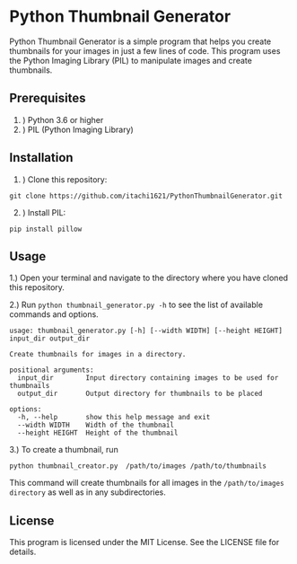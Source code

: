 # Python Thumbnail Generator
Python Thumbnail Generator is a simple program that helps you create thumbnails for your images in just a few lines of code. This program uses the Python Imaging Library (PIL) to manipulate images and create thumbnails.

## Prerequisites

1. ) Python 3.6 or higher
2. ) PIL (Python Imaging Library)

## Installation
1. ) Clone this repository:  
```
git clone https://github.com/itachi1621/PythonThumbnailGenerator.git
```
2. ) Install PIL: 
```
pip install pillow
```

## Usage
1.)  Open your terminal and navigate to the directory where you have cloned this repository.

2.)  Run `python thumbnail_generator.py -h` to see the list of available commands and options.

```Copy code 
usage: thumbnail_generator.py [-h] [--width WIDTH] [--height HEIGHT] input_dir output_dir

Create thumbnails for images in a directory.

positional arguments:
  input_dir        Input directory containing images to be used for thumbnails
  output_dir       Output directory for thumbnails to be placed

options:
  -h, --help       show this help message and exit
  --width WIDTH    Width of the thumbnail
  --height HEIGHT  Height of the thumbnail
```

3.) To create a thumbnail, run 

 ```
 python thumbnail_creator.py  /path/to/images /path/to/thumbnails
 ```

This command will create thumbnails for all images in the `/path/to/images directory` as well as in any subdirectories.


## License
This program is licensed under the MIT License. See the LICENSE file for details.
